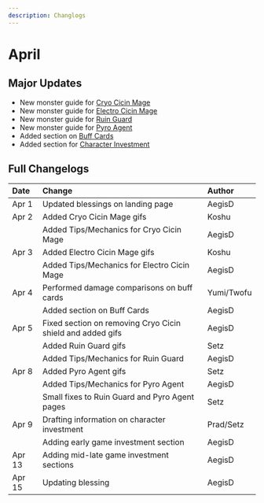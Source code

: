 ```yaml
---
description: Changlogs
---
```


# April

## Major Updates

* New monster guide for [Cryo Cicin Mage](../../monsters/fatui/cryo-cicin-mage.md)
* New monster guide for [Electro Cicin Mage](../../monsters/fatui/electro-cicin-mage.md)
* New monster guide for [Ruin Guard](../../monsters/ruin-constructs/ruin-guard.md)
* New monster guide for [Pyro Agent](../../monsters/fatui/pyro-agent.md)
* Added section on [Buff Cards](../../mechanics/buff-cards.md)
* Added section for [Character Investment](../../teambuilding/character-investment.md)

## Full Changelogs

| Date | Change | Author |
| :--- | :--- | :--- |
| Apr 1 | Updated blessings on landing page | AegisD |
| Apr 2 | Added Cryo Cicin Mage gifs | Koshu |
|  | Added Tips/Mechanics for Cryo Cicin Mage | AegisD |
| Apr 3 | Added Electro Cicin Mage gifs | Koshu |
|  | Added Tips/Mechanics for Electro Cicin Mage | AegisD |
| Apr 4 | Performed damage comparisons on buff cards | Yumi/Twofu |
|  | Added section on Buff Cards | AegisD |
| Apr 5 | Fixed section on removing Cryo Cicin shield and added gifs | AegisD |
|  | Added Ruin Guard gifs | Setz |
|  | Added Tips/Mechanics for Ruin Guard | AegisD |
| Apr 8 | Added Pyro Agent gifs | Setz |
|  | Added Tips/Mechanics for Pyro Agent | AegisD |
|  | Small fixes to Ruin Guard and Pyro Agent pages | Setz |
| Apr 9 | Drafting information on character investment | Prad/Setz |
|  | Adding early game investment section | AegisD |
| Apr 13 | Adding mid-late game investment sections | AegisD |
| Apr 15 | Updating blessing | AegisD |

